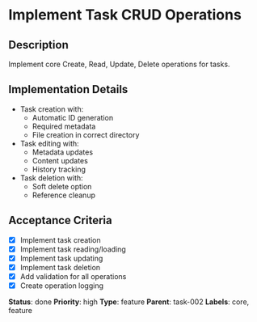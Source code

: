 # Implement Task CRUD Operations

## Description
Implement core Create, Read, Update, Delete operations for tasks.

## Implementation Details
- Task creation with:
  - Automatic ID generation
  - Required metadata
  - File creation in correct directory
- Task editing with:
  - Metadata updates
  - Content updates
  - History tracking
- Task deletion with:
  - Soft delete option
  - Reference cleanup

## Acceptance Criteria
- [x] Implement task creation
- [x] Implement task reading/loading
- [x] Implement task updating
- [x] Implement task deletion
- [x] Add validation for all operations
- [x] Create operation logging

**Status**: done
**Priority**: high
**Type**: feature
**Parent**: task-002
**Labels**: core, feature 